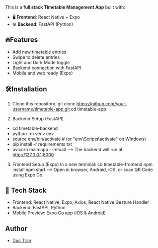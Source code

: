 This is a **full stack Timetable Management App** built with:

- 🖥 **Frontend**: React Native + Expo
- ⚙️ **Backend**: FastAPI (Python)

## 🔥Features
- Add new timetable entries
- Swipe to delete entries
- Light and Dark Mode toggle
- Backend connection with FastAPI
- Mobile and web ready (Expo)

## 🛠Installation
1. Clone this repository:
git clone https://github.com/your-username/timetable-app.git
cd timetable-app

2. Backend Setup (FastAPI)
- cd timetable-backend
- python -m venv env
- source env/bin/activate    # (or "env\Scripts\activate" on Windows)
- pip install -r requirements.txt
- uvicorn main:app --reload
--> The backend will run at: http://127.0.0.1:8000

3. Frontend Setup (Expo)
In a new terminal:
cd timetable-frontend
npm install
npm start
--> Open in browser, Android, iOS, or scan QR Code using Expo Go.
   
## 🧩 Tech Stack
- Frontend: React Native, Expo, Axios, React Native Gesture Handler
- Backend: FastAPI, Python
- Mobile Preview: Expo Go app (iOS & Android)

## Author

- [Duc Tran](https://github.com/trantriduc242)
